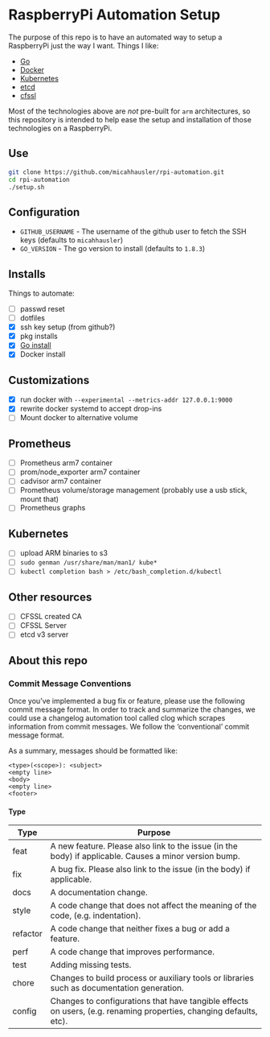 # RaspberryPi Automation Setup

The purpose of this repo is to have an automated way to setup a RaspberryPi
just the way I want. Things I like:

* [Go](https://golang.org/)
* [Docker](https://www.docker.com/)
* [Kubernetes](https://kubernetes.io/)
* [etcd](https://coreos.com/etcd)
* [cfssl](https://github.com/cloudflare/cfssl)

Most of the technologies above are _not_ pre-built for `arm` architectures, so
this repository is intended to help ease the setup and installation of those
technologies on a RaspberryPi.

## Use

```bash
git clone https://github.com/micahhausler/rpi-automation.git
cd rpi-automation
./setup.sh
```

## Configuration

* `GITHUB_USERNAME` - The username of the github user to fetch the SSH keys (defaults to `micahhausler`)
* `GO_VERSION` - The go version to install (defaults to `1.8.3`)

## Installs

Things to automate:

- [ ] passwd reset
- [ ] dotfiles
- [x] ssh key setup (from github?)
- [x] pkg installs
- [x] [Go install](https://golang.org/doc/install/source)
- [x] Docker install

## Customizations

- [x] run docker with `--experimental --metrics-addr 127.0.0.1:9000`
- [x] rewrite docker systemd to accept drop-ins
- [ ] Mount docker to alternative volume

## Prometheus

- [ ] Prometheus arm7 container
- [ ] prom/node_exporter arm7 container
- [ ] cadvisor arm7 container
- [ ] Prometheus volume/storage management (probably use a usb stick, mount that)
- [ ] Prometheus graphs

## Kubernetes

- [ ] upload ARM binaries to s3
- [ ] `sudo genman /usr/share/man/man1/ kube*`
- [ ] `kubectl completion bash > /etc/bash_completion.d/kubectl`

## Other resources

- [ ] CFSSL created CA
- [ ] CFSSL Server
- [ ] etcd v3 server

## About this repo

### Commit Message Conventions
Once you’ve implemented a bug fix or feature, please use the following commit
message format. In order to track and summarize the changes, we could use a
changelog automation tool called clog which scrapes information from commit
messages. We follow the ‘conventional’ commit message format.

As a summary, messages should be formatted like:

```
<type>(<scope>): <subject>
<empty line>
<body>
<empty line>
<footer>
```

####  Type

Type | Purpose
--------|------------
feat | A new feature. Please also link to the issue (in the body) if applicable. Causes a minor version bump.
fix | A bug fix. Please also link to the issue (in the body) if applicable.
docs | A documentation change.
style | A code change that does not affect the meaning of the code, (e.g. indentation).
refactor | A code change that neither fixes a bug or add a feature.
perf | A code change that improves performance.
test | Adding missing tests.
chore | Changes to build process or auxiliary tools or libraries such as documentation generation.
config | Changes to configurations that have tangible effects on users, (e.g. renaming properties, changing defaults, etc).

